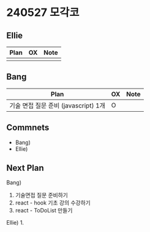 # 240527 모각코

## Ellie

| Plan                 | OX  | Note |
| -------------------- | --- | ---- |
|                      |     |      |

## Bang

| Plan                  | OX  | Note |
| --------------------- | --- | ---- |
|  기술 면접 질문 준비 (javascript)  1개 |  O  |      |

## Commnets

- Bang)
- Ellie)

## Next Plan

Bang)
1. 기술면접 질문 준비하기
2. react - hook 기초 강의 수강하기
3. react - ToDoList 만들기 

Ellie)
1. 

